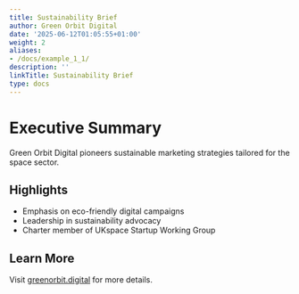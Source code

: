 ```yaml
---
title: Sustainability Brief
author: Green Orbit Digital
date: '2025-06-12T01:05:55+01:00'
weight: 2
aliases:
- /docs/example_1_1/
description: ''
linkTitle: Sustainability Brief
type: docs
---
```


# Executive Summary

Green Orbit Digital pioneers sustainable marketing strategies tailored for the space sector.

## Highlights

- Emphasis on eco-friendly digital campaigns
- Leadership in sustainability advocacy
- Charter member of UKspace Startup Working Group

## Learn More

Visit [greenorbit.digital](https://greenorbit.digital) for more details.
